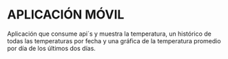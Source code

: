 APLICACIÓN MÓVIL
================

Aplicación que consume api´s y muestra la temperatura, un histórico de todas las temperaturas por fecha y una gráfica de la temperatura promedio por día de los últimos dos días.
